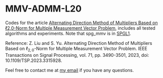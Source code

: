 # MMV-ADMM-L20
Codes for the article [Alternating Direction Method of Multipliers Based on ℓ2,0-Norm for Multiple Measurement Vector Problem](https://ieeexplore.ieee.org/document/10252024), includes all tested algorithms and experiments. Note that spg_mmv is in [SPGL1](https://friedlander.io/spgl1/).

Reference: Z. Liu and S. Yu. Alternating Direction Method of Multipliers Based on $\ell_{2,0}$-Norm for Multiple Measurement Vector Problem. IEEE Transactions on Signal Processing, vol. 71, pp. 3490-3501, 2023, doi: 10.1109/TSP.2023.3315928. 

Feel free to contact me at [my email](mailto:sjtu_lzk@sjtu.edu.cn) if you have any questions.




